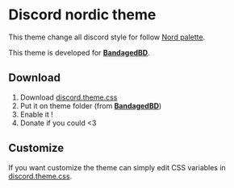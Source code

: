 # Discord nordic theme

This theme change all discord style for follow [Nord palette](https://www.nordtheme.com/).

This theme is developed for **[BandagedBD](https://github.com/rauenzi/BetterDiscordApp)**.

## Download

1. Download [discord.theme.css](./discord.theme.css)
2. Put it on theme folder (from **[BandagedBD](https://github.com/rauenzi/BetterDiscordApp)**)
3. Enable it !
4. Donate if you could <3

## Customize

If you want customize the theme can simply edit CSS variables in [discord.theme.css](./discord.theme.css).
